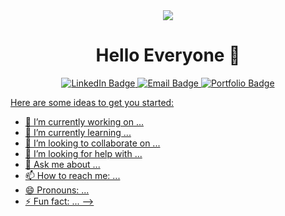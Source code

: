 <div id="header" align="center">
<img src="https://media.giphy.com/media/L1R1tvI9svkIWwpVYr/giphy.gif">
</div>
<div id="intro" align="center">
<h1>Hello Everyone 👋</h1>
<div id="badges">
<a href="https://www.linkedin.com/in/victoria-hendricks-665772a3/">
  <img src="https://img.shields.io/badge/LinkedIn-blue?style=for-the-badge&logo=linkedin&logoColor=white" alt="LinkedIn Badge"/>
<a href="mailto:torihendricks927@yahoo.com">  
  <img src="https://img.shields.io/badge/Email-purple?style=for-the-badge&logo=email&logoColor=white" alt="Email Badge"/>
 <a href="https://torihendricks927.github.io/Updated-Portfolio/"> 
  <img src="https://img.shields.io/badge/Portfolio-orange?style=for-the-badge&logo=portfolio&logoColor=white" alt="Portfolio Badge"/>
</div>
<img src="https://komarev.com/ghpvc/?username=torihendricks927&style=flat-square&color=blue" alt=""/>
</div>

Here are some ideas to get you started:

- 🔭 I’m currently working on ...
- 🌱 I’m currently learning ...
- 👯 I’m looking to collaborate on ...
- 🤔 I’m looking for help with ...
- 💬 Ask me about ...
- 📫 How to reach me: ...
- 😄 Pronouns: ...
- ⚡ Fun fact: ...
-->
